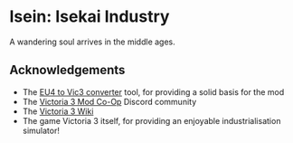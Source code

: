 # Isein: Isekai Industry

A wandering soul arrives in the middle ages.

## Acknowledgements

- The [EU4 to Vic3 converter](https://forum.paradoxplaza.com/forum/threads/eu4-to-vic3-converter-thread.1475054/) tool, for providing a solid basis for the mod
- The [Victoria 3 Mod Co-Op](https://discord.com/invite/XJbqFbHdsM) Discord community
- The [Victoria 3 Wiki](https://vic3.paradoxwikis.com/Victoria_3_Wiki)
- The game Victoria 3 itself, for providing an enjoyable industrialisation simulator!
